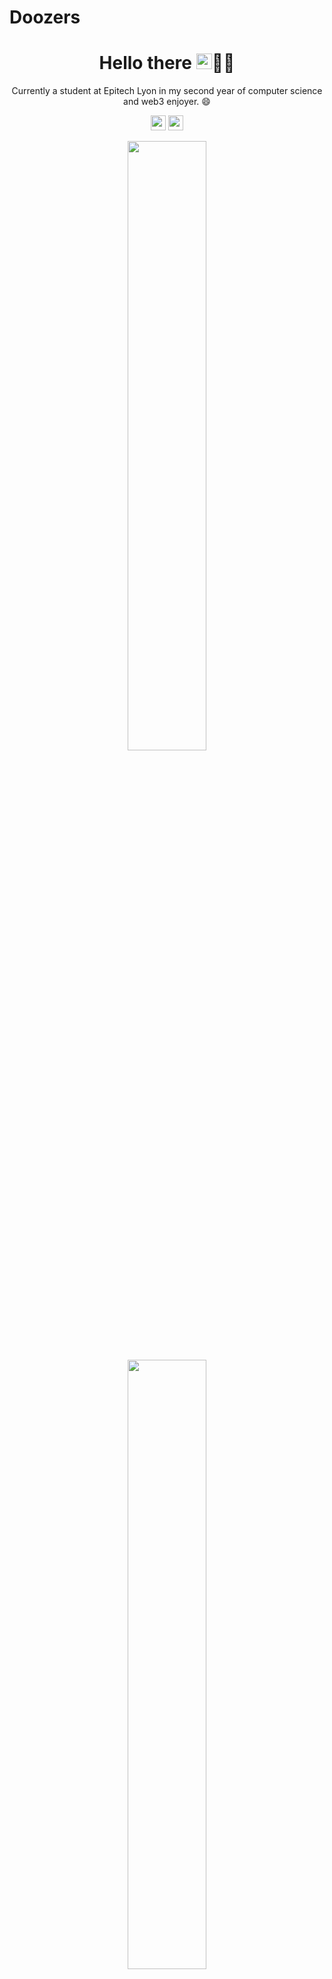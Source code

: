 # Doozers

<h1 align='center'>
  Hello there <img src="https://media.giphy.com/media/hvRJCLFzcasrR4ia7z/giphy.gif" width="25px">👩‍💻
</h1>

<p align='center'>
    Currently a student at Epitech Lyon in my second year of computer science and web3 enjoyer. 😄
</p>

<p align='center'>
<img src="https://hatscripts.github.io/circle-flags/flags/us.svg" width="24">
<img src="https://hatscripts.github.io/circle-flags/flags/fr.svg" width="24">
</p>

<p align='center'>
  <img src="https://github-readme-stats.vercel.app/api?username=Doozers&show_icons=true&theme=midnight-purple&layout=compact&count_private=true&include_all_commits=true" width="50%" />
  </br>
  <img src="https://github-readme-streak-stats.herokuapp.com/?user=Doozers&theme=midnight-purple&layout=compact" width="50%"/>
  </br>
    <img src="https://github-readme-stats.vercel.app/api/top-langs/?username=OnsagerHe&layout=compact&theme=midnight-purple&langs_count=10&hide=shell,makefile&orgs=PoCInnovation&role=OWNER,ORGANIZATION_MEMBER,COLLABORATOR" width="50%" />
</p>

<p align='center'>
